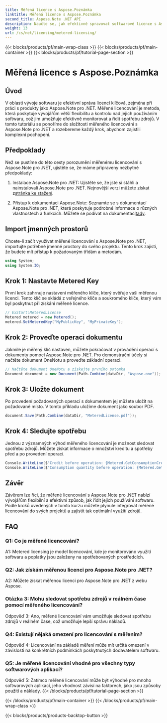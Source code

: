 ```yaml
---
title: Měřená licence s Aspose.Poznámka
linktitle: Měřená licence s Aspose.Poznámka
second_title: Aspose.Note .NET API
description: Naučte se, jak efektivně spravovat softwarové licence s Aspose.Note pro .NET prostřednictvím měřeného licencování. Optimalizujte využití zdrojů a efektivně kontrolujte náklady.
weight: 13
url: /cs/net/licensing/metered-licensing/
---
```


{{< blocks/products/pf/main-wrap-class >}}
{{< blocks/products/pf/main-container >}}
{{< blocks/products/pf/tutorial-page-section >}}

# Měřená licence s Aspose.Poznámka

## Úvod

V oblasti vývoje softwaru je efektivní správa licencí klíčová, zejména při práci s produkty jako Aspose.Note pro .NET. Měřené licencování je metoda, která poskytuje vývojářům větší flexibilitu a kontrolu nad jejich používáním softwaru, což jim umožňuje efektivně monitorovat a řídit spotřebu zdrojů. V tomto tutoriálu se ponoříme do složitosti měřeného licencování s Aspose.Note pro .NET a rozebereme každý krok, abychom zajistili komplexní pochopení.

## Předpoklady

Než se pustíme do této cesty porozumění měřenému licencování s Aspose.Note pro .NET, ujistěte se, že máme připraveny nezbytné předpoklady:

1.  Instalace Aspose.Note pro .NET: Ujistěte se, že jste si stáhli a nainstalovali Aspose.Note pro .NET. Nejnovější verzi můžete získat z[stránka ke stažení](https://releases.aspose.com/note/net/).

2.  Přístup k dokumentaci Aspose.Note: Seznamte se s dokumentací Aspose.Note pro .NET, která poskytuje podrobné informace o různých vlastnostech a funkcích. Můžete se podívat na dokumentaci[tady](https://reference.aspose.com/note/net/).

## Import jmenných prostorů

Chcete-li začít využívat měřené licencování s Aspose.Note pro .NET, importujte potřebné jmenné prostory do svého projektu. Tento krok zajistí, že budete mít přístup k požadovaným třídám a metodám.

```csharp
using System;
using System.IO;
```

## Krok 1: Nastavte Metered Key

První krok zahrnuje nastavení měřeného klíče, který ověřuje vaši měřenou licenci. Tento klíč se skládá z veřejného klíče a soukromého klíče, který vám byl poskytnut při získání měřené licence.

```csharp
// ExStart:MeteredLicense
Metered metered = new Metered();
metered.SetMeteredKey("MyPublicKey", "MyPrivateKey");
```

## Krok 2: Proveďte operaci dokumentu

Jakmile je měřený klíč nastaven, můžete pokračovat v provádění operací s dokumenty pomocí Aspose.Note pro .NET. Pro demonstrační účely si načtěte dokument OneNotu a proveďte základní operaci.

```csharp
// Načtěte dokument OneNotu a získejte prvního potomka
Document document = new Document(Path.Combine(dataDir, "Aspose.one"));
```

## Krok 3: Uložte dokument

Po provedení požadovaných operací s dokumentem jej můžete uložit na požadované místo. V tomto příkladu uložíme dokument jako soubor PDF.

```csharp
document.Save(Path.Combine(dataDir, "MeteredLicense.pdf"));
```

## Krok 4: Sledujte spotřebu

Jednou z významných výhod měřeného licencování je možnost sledovat spotřebu zdrojů. Můžete získat informace o množství kreditu a spotřeby před a po provedení operací.

```csharp
Console.WriteLine($"Credit before operation: {Metered.GetConsumptionCredit():F2}");
Console.WriteLine($"Consumption quantity before operation: {Metered.GetConsumptionQuantity():F2}");
```

## Závěr

Závěrem lze říci, že měřené licencování s Aspose.Note pro .NET nabízí vývojářům flexibilní a efektivní způsob, jak řídit jejich používání softwaru. Podle kroků uvedených v tomto kurzu můžete plynule integrovat měřené licencování do svých projektů a zajistit tak optimální využití zdrojů.

## FAQ

### Q1: Co je měřené licencování?

A1: Metered licensing je model licencování, kde je monitorováno využití softwaru a poplatky jsou založeny na spotřebovaných prostředcích.

### Q2: Jak získám měřenou licenci pro Aspose.Note pro .NET?

A2: Můžete získat měřenou licenci pro Aspose.Note pro .NET z webu Aspose.

### Otázka 3: Mohu sledovat spotřebu zdrojů v reálném čase pomocí měřeného licencování?

Odpověď 3: Ano, měřené licencování vám umožňuje sledovat spotřebu zdrojů v reálném čase, což umožňuje lepší správu nákladů.

### Q4: Existují nějaká omezení pro licencování s měřením?

Odpověď 4: Licencování na základě měření může mít určitá omezení v závislosti na konkrétních podmínkách poskytnutých dodavatelem softwaru.

### Q5: Je měřené licencování vhodné pro všechny typy softwarových aplikací?

Odpověď 5: Zatímco měřené licencování může být výhodné pro mnoho softwarových aplikací, jeho vhodnost závisí na faktorech, jako jsou způsoby použití a náklady.
{{< /blocks/products/pf/tutorial-page-section >}}

{{< /blocks/products/pf/main-container >}}
{{< /blocks/products/pf/main-wrap-class >}}

{{< blocks/products/products-backtop-button >}}
